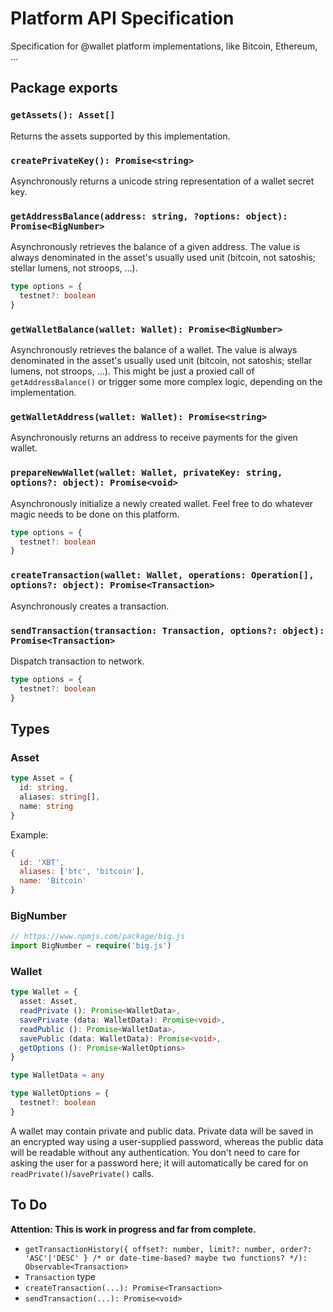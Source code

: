 # Platform API Specification

Specification for @wallet platform implementations, like Bitcoin, Ethereum, ...


## Package exports

### `getAssets(): Asset[]`

Returns the assets supported by this implementation.

### `createPrivateKey(): Promise<string>`

Asynchronously returns a unicode string representation of a wallet secret key.

### `getAddressBalance(address: string, ?options: object): Promise<BigNumber>`

Asynchronously retrieves the balance of a given address. The value is always denominated in the asset's usually used unit (bitcoin, not satoshis; stellar lumens, not stroops, ...).

```typescript
type options = {
  testnet?: boolean
}
```

### `getWalletBalance(wallet: Wallet): Promise<BigNumber>`

Asynchronously retrieves the balance of a wallet. The value is always denominated in the asset's usually used unit (bitcoin, not satoshis; stellar lumens, not stroops, ...). This might be just a proxied call of `getAddressBalance()` or trigger some more complex logic, depending on the implementation.

### `getWalletAddress(wallet: Wallet): Promise<string>`

Asynchronously returns an address to receive payments for the given wallet.

### `prepareNewWallet(wallet: Wallet, privateKey: string, options?: object): Promise<void>`

Asynchronously initialize a newly created wallet. Feel free to do whatever magic needs to be done on this platform.

```typescript
type options = {
  testnet?: boolean
}
```

### `createTransaction(wallet: Wallet, operations: Operation[], options?: object): Promise<Transaction>`

Asynchronously creates a transaction.

### `sendTransaction(transaction: Transaction, options?: object): Promise<Transaction>`

Dispatch transaction to network.

```typescript
type options = {
  testnet?: boolean
}
```



## Types

### Asset

```typescript
type Asset = {
  id: string,
  aliases: string[],
  name: string
}
```

Example:

```js
{
  id: 'XBT',
  aliases: ['btc', 'bitcoin'],
  name: 'Bitcoin'
}
```

### BigNumber

```typescript
// https://www.npmjs.com/package/big.js
import BigNumber = require('big.js')
```

### Wallet

```typescript
type Wallet = {
  asset: Asset,
  readPrivate (): Promise<WalletData>,
  savePrivate (data: WalletData): Promise<void>,
  readPublic (): Promise<WalletData>,
  savePublic (data: WalletData): Promise<void>,
  getOptions (): Promise<WalletOptions>
}

type WalletData = any

type WalletOptions = {
  testnet?: boolean
}
```

A wallet may contain private and public data. Private data will be saved in an encrypted way using a user-supplied password, whereas the public data will be readable without any authentication. You don't need to care for asking the user for a password here; it will automatically be cared for on `readPrivate()`/`savePrivate()` calls.


## To Do

**Attention: This is work in progress and far from complete.**

- `getTransactionHistory({ offset?: number, limit?: number, order?: 'ASC'|'DESC' } /* or date-time-based? maybe two functions? */): Observable<Transaction>`
- `Transaction` type
- `createTransaction(...): Promise<Transaction>`
- `sendTransaction(...): Promise<void>`
